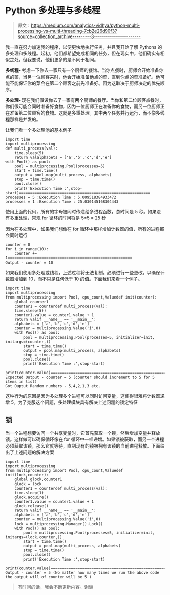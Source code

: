 # Python 多处理与多线程

> 原文：<https://medium.com/analytics-vidhya/python-multi-processing-vs-multi-threading-7cb2e26d90f3?source=collection_archive---------3----------------------->

我一直在努力加速我的程序，以便更快地执行任务，并且我开始了解 Pythons 的多处理和多线程。起初，他们都希望完成相同的任务，但在现实中，他们确实有相似之处，但我要说，他们更多的是不同于相同。

**多线程-**
考虑一下你去一家只有一个厨师的餐馆。当你点餐时，厨师会开始准备你点的菜，当另一位顾客来时，他会开始准备他点的菜，直到你点的菜准备好。他可能不能保证你的菜会在第二个顾客之前先准备好。因为这取决于厨师决定的优先顺序。

**多处理-** 现在我们假设你去了一家有两个厨师的餐厅。当你和第二位顾客点餐时，你们很可能会同时准备好食物，因为一位厨师正在准备你的食物，而另一位厨师正在准备第二位顾客的食物。这就是多重处理。其中两个任务并行运行，而不像多线程那样是并发的。

让我们看一个多处理池的基本例子

```
import time
import multiprocessing
def multi_process(val):
    time.sleep(5)
    return valalphabets = ['a','b','c','d','e']
with Pool() as pool:
    pool = multiprocessing.Pool(processes=5)
    start = time.time()
    output = pool.map(multi_process, alphabets)
    stop = time.time()
    pool.close()
    print('Execution Time :',stop-start)==========================================================
processes = 5 :Execution Time : 5.009518384933472
processes = 1 :Execution Time : 25.030145168304443
```

使用上面的代码，所有的字母被同时传递给多进程函数，总时间是 5 秒。如果没有多重处理，常规 for 循环的时间将是 5*5 = 25 秒

因为在多处理中，如果我们想像在 for 循环中那样增加计数器的值，所有的进程都会同时运行

```
counter = 0
for i in range(10):
    counter += 1=======================================================
Output - counter = 10
```

如果我们使用多处理或线程，上述过程将无法复制。必须进行一些更改，以确保计数器增加到 10，而不只是任何低于 10 的值。下面我们来看一个例子。

```
import time
import multiprocessing
from multiprocessing import Pool, cpu_count,Valuedef init(counter):
    global counter1
    counter1 = counterdef multi_process(val):
    time.sleep(5))
    counter1.value = counter1.value + 1
    return valif __name__ == '__main__':
    alphabets = ['a','b','c','d','e']
    counter = multiprocessing.Value('i',0)
    with Pool() as pool:
        pool = multiprocessing.Pool(processes=5, initializer=init, initargs=(counter,))
        start = time.time()
        output = pool.map(multi_process, alphabets)
        stop = time.time()
        pool.close()
        print('Execution Time :',stop-start)
    print(counter.value)=======================================================
Expected Output - counter = 5 (counter should increment to 5 for 5 items in list)
Got Ouptut Random numbers - 5,4,2,1,3 etc.
```

这种行为的原因是因为多处理多个进程可以同时访问变量，这使得很难将计数器递增 5。为了克服这个问题，多处理模块具有解决上述问题的锁定特征

## 锁

当一个进程想要访问一个共享变量时，它首先获取一个锁，然后增加变量并释放锁。这样做可以确保循环像在 for 循环中一样递增。如果锁被获取，而另一个进程必须获取该锁，那么它就等待，直到现有的锁被拥有该锁的当前进程释放。下面给出了上述问题的解决方案

```
import time
import multiprocessing
from multiprocessing import Pool, cpu_count,Valuedef init(lock,counter):
    global glock,counter1
    glock = lock
    counter1 = counterdef multi_process(val):
    time.sleep(1)
    glock.acquire()
    counter1.value = counter1.value + 1
    glock.release()
    return valif __name__ == '__main__':
    alphabets = ['a','b','c','d','e']
    counter = multiprocessing.Value('i',0)
    lock = multiprocessing.Manager().Lock()
    with Pool() as pool:
        pool = multiprocessing.Pool(processes=5, initializer=init, initargs=(lock,counter,))
        start = time.time()
        output = pool.map(multi_process, alphabets)
        stop = time.time()
        pool.close()
        print('Execution Time :',stop-start)
    print(counter.value)=============================================================
Output - counter = 5 (No matter how many times we run the above code the output will of counter will be 5 )
```

> 有时间的话，我会不断更新内容。谢谢